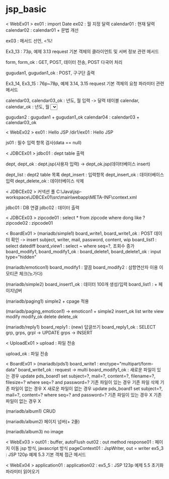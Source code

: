 # jsp_basic




< WebEx01 >
ex01 : import Date
ex02 : 월 지정 달력
calendar01 : 현재 달력
calendar02 : calendar01 + 문법 개선

ex03 : 메서드 선언, <%!

Ex3_13 : 73p, 예제 3.13 request 기본 객체의 클라이언트 및 서버 정보 관련 메서드

form, form_ok : GET, POST, 데이터 전송, POST 다국어 처리

gugudan1, gugudan1_ok : POST, 구구단 출력

Ex3_14, Ex3_15 : 76p~78p, 예제 3.14, 3.15 request 기본 객체의 요청 파라미터 관련 메서드

calendar03, calendar03_ok : 년도, 월 입력 -> 달력 테이블
calendar, calendar_ok : 년도, 월 <select> -> 달력 테이블

gugudan2 : gugudan1 + gugudan1_ok
calendar04 : calendar03 + calendar03_ok


< WebEx02 >
ex01 : Hello JSP
/dir1/ex01 : Hello JSP

js01 : 필수 입력 항목 검사(data == null)


< JDBCEx01 >
jdbc01 : dept table 출력

dept, dept_ok : dept.jsp(사용자 입력) -> dept_ok.jsp(데이터베이스 insert)

dept_list : dept2 table 목록
dept_insert : 입력항목
dept_insert_ok : 데이터베이스 입력
dept_delete_ok : 데이터베이스 삭제


< JDBCEx02 >
커넥션 풀
C:\Java\jsp-workspace\JDBCEx01\src\main\webapp\META-INF\context.xml

jdbc01 : DB 연결
jdbc02 : 데이터 출력


< JDBCEx03 >
zipcode01 : select * from zipcode where dong like ?
zipcode02 : zipcode01


< BoardEx01 >
(mariadb/simple1)
board_write1, board_write1_ok : POST 데이터 확인 -> insert subject, writer, mail, password, content, wip
board_list1 : select datediff
board_view1 : select ~ where seq=?, 조회수 증가
board_modify1, board_modify1_ok : 
board_delete1, board_delete1_ok : input type="hidden"


(mariadb/emoticon1)
board_modify1 : 깔끔
board_modify2 : 삼항연산자 이용 이모티콘 체크(노가다)


(mariadb/simple2)
board_insert1_ok : 데이터 100개 생성/입력
board_list1 : + 페이지넘버

(mariadb/paging1)
simple2 + cpage 적용

(mariadb/paging_emoticon1)
-> emoticon1 + simple2
insert_ok
list
write
view
modify modify_ok
delete delete_ok


(mariadb/reply1)
board_reply1 : (new) 답글쓰기
board_reply1_ok : SELECT grp, grps, grpl -> UPDATE grps -> INSERT 


< UploadEx01 >
upload : 파일 전송 <form>
upload_ok : 파일 전송


< BoardEx01 >
(mariadb/pds1)
board_write1 : enctype="multipart/form-data"
board_write1_ok : request -> multi
board_modify1_ok : 
	새로운 파일이 있는 경우
		update pds_board1 set subject=?, mail=?, content=?, filename=?, filesize=? where seq=? and password=?
		기존 파일이 있는 경우
			기존 파일 삭제
		기존 파일이 없는 경우 X
	새로운 파일이 없는 경우
		update pds_board1 set subject=?, mail=?, content=? where seq=? and password=?
		기존 파일이 있는 경우 X
		기존 파일이 없는 경우 X


(mariadb/album1)
CRUD

(mariadb/album2)
페이지 넘버(+ 2줄)

(mariadb/album3)
no image


< WebEx03 >
out01 : buffer, autoFlush
out02 : out method
response01 : 페이지 이동 jsp 방식, javascript 방식
pageContext01 : JspWriter, out = writer
ex5_3 : JSP 120p 예제 5.3 기본 객체 접근 메서드


< WebEx04 >
application01 : 
application02 : 
ex5_5 : JSP 123p 예제 5.5 초기화 파라미터 읽어오기












